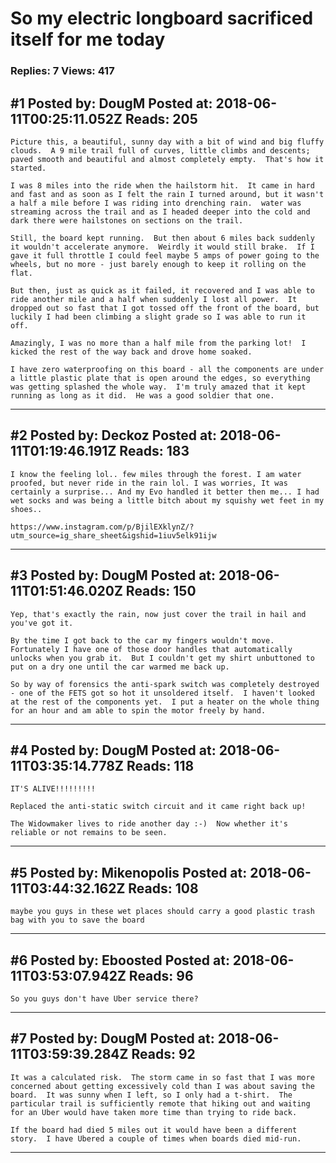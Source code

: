 # So my electric longboard sacrificed itself for me today

### Replies: 7 Views: 417

## \#1 Posted by: DougM Posted at: 2018-06-11T00:25:11.052Z Reads: 205

```
Picture this, a beautiful, sunny day with a bit of wind and big fluffy clouds.  A 9 mile trail full of curves, little climbs and descents; paved smooth and beautiful and almost completely empty.  That's how it started.

I was 8 miles into the ride when the hailstorm hit.  It came in hard and fast and as soon as I felt the rain I turned around, but it wasn't a half a mile before I was riding into drenching rain.  water was streaming across the trail and as I headed deeper into the cold and dark there were hailstones on sections on the trail.

Still, the board kept running.  But then about 6 miles back suddenly it wouldn't accelerate anymore.  Weirdly it would still brake.  If I gave it full throttle I could feel maybe 5 amps of power going to the wheels, but no more - just barely enough to keep it rolling on the flat.

But then, just as quick as it failed, it recovered and I was able to ride another mile and a half when suddenly I lost all power.  It dropped out so fast that I got tossed off the front of the board, but luckily I had been climbing a slight grade so I was able to run it off.

Amazingly, I was no more than a half mile from the parking lot!  I kicked the rest of the way back and drove home soaked.  

I have zero waterproofing on this board - all the components are under a little plastic plate that is open around the edges, so everything was getting splashed the whole way.  I'm truly amazed that it kept running as long as it did.  He was a good soldier that one.
```

---
## \#2 Posted by: Deckoz Posted at: 2018-06-11T01:19:46.191Z Reads: 183

```
I know the feeling lol.. few miles through the forest. I am water proofed, but never ride in the rain lol. I was worries, It was certainly a surprise... And my Evo handled it better then me... I had wet socks and was being a little bitch about my squishy wet feet in my shoes..

https://www.instagram.com/p/BjilEXklynZ/?utm_source=ig_share_sheet&igshid=1iuv5elk91ijw
```

---
## \#3 Posted by: DougM Posted at: 2018-06-11T01:51:46.020Z Reads: 150

```
Yep, that's exactly the rain, now just cover the trail in hail and you've got it.

By the time I got back to the car my fingers wouldn't move.  Fortunately I have one of those door handles that automatically unlocks when you grab it.  But I couldn't get my shirt unbuttoned to put on a dry one until the car warmed me back up.

So by way of forensics the anti-spark switch was completely destroyed - one of the FETS got so hot it unsoldered itself.  I haven't looked at the rest of the components yet.  I put a heater on the whole thing for an hour and am able to spin the motor freely by hand.
```

---
## \#4 Posted by: DougM Posted at: 2018-06-11T03:35:14.778Z Reads: 118

```
IT'S ALIVE!!!!!!!!!

Replaced the anti-static switch circuit and it came right back up!

The Widowmaker lives to ride another day :-)  Now whether it's reliable or not remains to be seen.
```

---
## \#5 Posted by: Mikenopolis Posted at: 2018-06-11T03:44:32.162Z Reads: 108

```
maybe you guys in these wet places should carry a good plastic trash bag with you to save the board
```

---
## \#6 Posted by: Eboosted Posted at: 2018-06-11T03:53:07.942Z Reads: 96

```
So you guys don't have Uber service there?
```

---
## \#7 Posted by: DougM Posted at: 2018-06-11T03:59:39.284Z Reads: 92

```
It was a calculated risk.  The storm came in so fast that I was more concerned about getting excessively cold than I was about saving the board.  It was sunny when I left, so I only had a t-shirt.  The particular trail is sufficiently remote that hiking out and waiting for an Uber would have taken more time than trying to ride back.

If the board had died 5 miles out it would have been a different story.  I have Ubered a couple of times when boards died mid-run.
```

---
